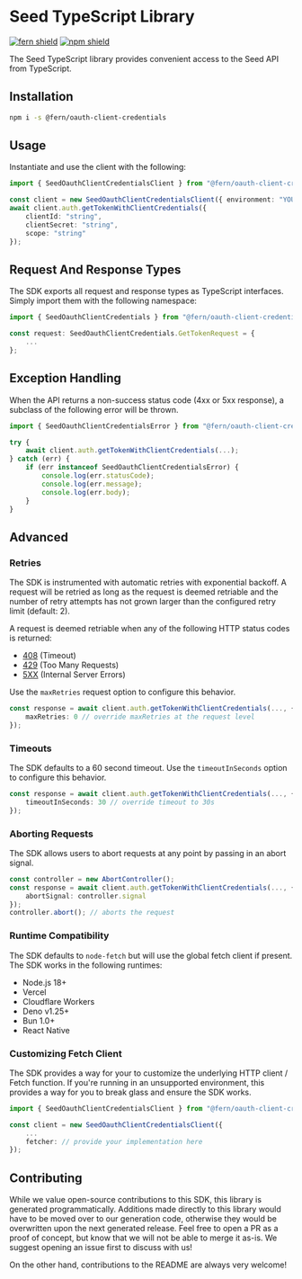 # Seed TypeScript Library

[![fern shield](https://img.shields.io/badge/%F0%9F%8C%BF-SDK%20generated%20by%20Fern-brightgreen)](https://github.com/fern-api/fern)
[![npm shield](https://img.shields.io/npm/v/@fern/oauth-client-credentials)](https://www.npmjs.com/package/@fern/oauth-client-credentials)

The Seed TypeScript library provides convenient access to the Seed API from TypeScript.

## Installation

```sh
npm i -s @fern/oauth-client-credentials
```

## Usage

Instantiate and use the client with the following:

```typescript
import { SeedOauthClientCredentialsClient } from "@fern/oauth-client-credentials";

const client = new SeedOauthClientCredentialsClient({ environment: "YOUR_BASE_URL", clientId: "YOUR_CLIENT_ID", clientSecret: "YOUR_CLIENT_SECRET" });
await client.auth.getTokenWithClientCredentials({
    clientId: "string",
    clientSecret: "string",
    scope: "string"
});
```

## Request And Response Types

The SDK exports all request and response types as TypeScript interfaces. Simply import them with the
following namespace:

```typescript
import { SeedOauthClientCredentials } from "@fern/oauth-client-credentials"; 

const request: SeedOauthClientCredentials.GetTokenRequest = {
    ...
};
```

## Exception Handling

When the API returns a non-success status code (4xx or 5xx response), a subclass of the following error
will be thrown.

```typescript
import { SeedOauthClientCredentialsError } from "@fern/oauth-client-credentials";

try {
    await client.auth.getTokenWithClientCredentials(...);
} catch (err) {
    if (err instanceof SeedOauthClientCredentialsError) {
        console.log(err.statusCode);
        console.log(err.message);
        console.log(err.body);
    }
}
```

## Advanced

### Retries

The SDK is instrumented with automatic retries with exponential backoff. A request will be retried as long
as the request is deemed retriable and the number of retry attempts has not grown larger than the configured
retry limit (default: 2).

A request is deemed retriable when any of the following HTTP status codes is returned:

- [408](https://developer.mozilla.org/en-US/docs/Web/HTTP/Status/408) (Timeout)
- [429](https://developer.mozilla.org/en-US/docs/Web/HTTP/Status/429) (Too Many Requests)
- [5XX](https://developer.mozilla.org/en-US/docs/Web/HTTP/Status/500) (Internal Server Errors)

Use the `maxRetries` request option to configure this behavior.

```typescript
const response = await client.auth.getTokenWithClientCredentials(..., {
    maxRetries: 0 // override maxRetries at the request level
});
```

### Timeouts

The SDK defaults to a 60 second timeout. Use the `timeoutInSeconds` option to configure this behavior.

```typescript
const response = await client.auth.getTokenWithClientCredentials(..., {
    timeoutInSeconds: 30 // override timeout to 30s
});
```

### Aborting Requests

The SDK allows users to abort requests at any point by passing in an abort signal.

```typescript
const controller = new AbortController();
const response = await client.auth.getTokenWithClientCredentials(..., {
    abortSignal: controller.signal
});
controller.abort(); // aborts the request
```

### Runtime Compatibility

The SDK defaults to `node-fetch` but will use the global fetch client if present. The SDK works in the following
runtimes:

- Node.js 18+
- Vercel
- Cloudflare Workers
- Deno v1.25+
- Bun 1.0+
- React Native

### Customizing Fetch Client

The SDK provides a way for your to customize the underlying HTTP client / Fetch function. If you're running in an
unsupported environment, this provides a way for you to break glass and ensure the SDK works.

```typescript
import { SeedOauthClientCredentialsClient } from "@fern/oauth-client-credentials";

const client = new SeedOauthClientCredentialsClient({
    ...
    fetcher: // provide your implementation here
});
```

## Contributing

While we value open-source contributions to this SDK, this library is generated programmatically.
Additions made directly to this library would have to be moved over to our generation code,
otherwise they would be overwritten upon the next generated release. Feel free to open a PR as
a proof of concept, but know that we will not be able to merge it as-is. We suggest opening
an issue first to discuss with us!

On the other hand, contributions to the README are always very welcome!